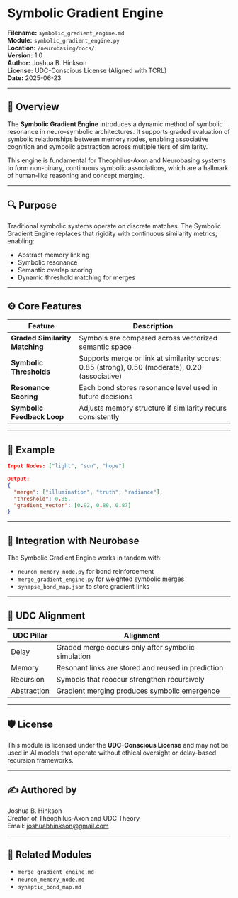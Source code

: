 # Symbolic Gradient Engine

**Filename:** `symbolic_gradient_engine.md`  
**Module:** `symbolic_gradient_engine.py`  
**Location:** `/neurobasing/docs/`  
**Version:** 1.0  
**Author:** Joshua B. Hinkson  
**License:** UDC-Conscious License (Aligned with TCRL)  
**Date:** 2025-06-23

---

## 🧠 Overview

The **Symbolic Gradient Engine** introduces a dynamic method of symbolic resonance in neuro-symbolic architectures. It supports graded evaluation of symbolic relationships between memory nodes, enabling associative cognition and symbolic abstraction across multiple tiers of similarity.

This engine is fundamental for Theophilus-Axon and Neurobasing systems to form non-binary, continuous symbolic associations, which are a hallmark of human-like reasoning and concept merging.

---

## 🔍 Purpose

Traditional symbolic systems operate on discrete matches. The Symbolic Gradient Engine replaces that rigidity with continuous similarity metrics, enabling:

- Abstract memory linking
- Symbolic resonance
- Semantic overlap scoring
- Dynamic threshold matching for merges

---

## ⚙️ Core Features

| Feature | Description |
|--------|-------------|
| **Graded Similarity Matching** | Symbols are compared across vectorized semantic space |
| **Symbolic Thresholds** | Supports merge or link at similarity scores: 0.85 (strong), 0.50 (moderate), 0.20 (associative) |
| **Resonance Scoring** | Each bond stores resonance level used in future decisions |
| **Symbolic Feedback Loop** | Adjusts memory structure if similarity recurs consistently |

---

## 🧪 Example

```json
Input Nodes: ["light", "sun", "hope"]

Output:
{
  "merge": ["illumination", "truth", "radiance"],
  "threshold": 0.85,
  "gradient_vector": [0.92, 0.89, 0.87]
}
```

---

## 🧬 Integration with Neurobase

The Symbolic Gradient Engine works in tandem with:

- `neuron_memory_node.py` for bond reinforcement
- `merge_gradient_engine.py` for weighted symbolic merges
- `synapse_bond_map.json` to store gradient links

---

## 📌 UDC Alignment

| UDC Pillar | Alignment |
|------------|-----------|
| Delay | Graded merge occurs only after symbolic simulation |
| Memory | Resonant links are stored and reused in prediction |
| Recursion | Symbols that reoccur strengthen recursively |
| Abstraction | Gradient merging produces symbolic emergence |

---

## 🛡️ License

This module is licensed under the **UDC-Conscious License** and may not be used in AI models that operate without ethical oversight or delay-based recursion frameworks.

---

## ✍️ Authored by

Joshua B. Hinkson  
Creator of Theophilus-Axon and UDC Theory  
Email: joshuabhinkson@gmail.com

---

## 🔗 Related Modules

- `merge_gradient_engine.md`
- `neuron_memory_node.md`
- `synaptic_bond_map.md`
